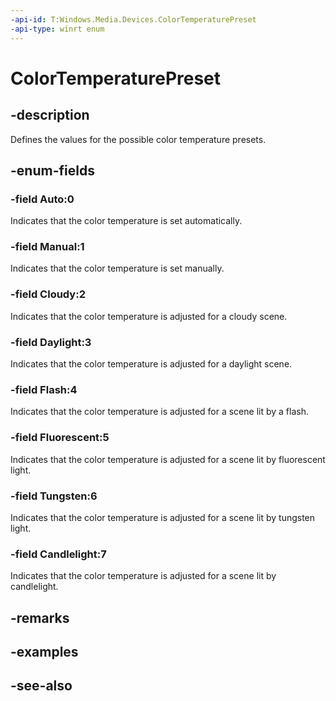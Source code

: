```yaml
---
-api-id: T:Windows.Media.Devices.ColorTemperaturePreset
-api-type: winrt enum
---
```


<!-- Enumeration syntax
public enum Windows.Media.Devices.ColorTemperaturePreset : int
-->

# ColorTemperaturePreset

## -description
Defines the values for the possible color temperature presets.

## -enum-fields
### -field Auto:0
Indicates that the color temperature is set automatically.

### -field Manual:1
Indicates that the color temperature is set manually.

### -field Cloudy:2
Indicates that the color temperature is adjusted for a cloudy scene.

### -field Daylight:3
Indicates that the color temperature is adjusted for a daylight scene.

### -field Flash:4
Indicates that the color temperature is adjusted for a scene lit by a flash.

### -field Fluorescent:5
Indicates that the color temperature is adjusted for a scene lit by fluorescent light.

### -field Tungsten:6
Indicates that the color temperature is adjusted for a scene lit by tungsten light.

### -field Candlelight:7
Indicates that the color temperature is adjusted for a scene lit by candlelight.


## -remarks

## -examples

## -see-also
